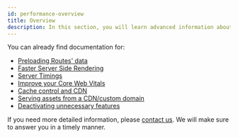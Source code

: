 ```yaml
---
id: performance-overview
title: Overview
description: In this section, you will learn advanced information about Performance related features at your disposal in Front-Commerce.
---
```


You can already find documentation for:

- [Preloading Routes' data](./preloading-routes.html)
- [Faster Server Side Rendering](./faster-server-side-rendering.html)
- [Server Timings](./server-timings.html)
- [Improve your Core Web Vitals](./improve-your-core-web-vitals.html)
- [Cache control and CDN](./cache-control-and-cdn.html)
- [Serving assets from a CDN/custom domain](./assets-cdn-domain.html)
- [Deactivating unnecessary features](./deactivating-unnecessary-features.html)

If you need more detailed information, please <span class="intercom-launcher">[contact us](mailto:support@front-commerce.com)</span>. We will make sure to answer you in a timely manner.
